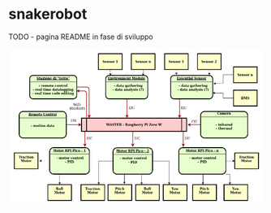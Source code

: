 # snakerobot
TODO - pagina README in fase di sviluppo

![Diagramma di controllo](diagrammaIsaac.png?raw=true "Schema delle interconnessioni")
